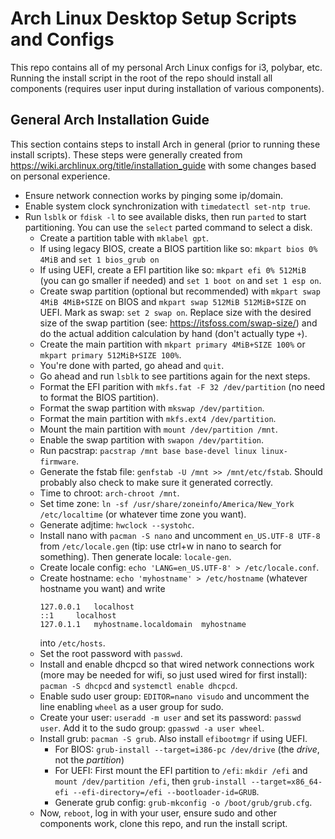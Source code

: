 # Arch Linux Desktop Setup Scripts and Configs
This repo contains all of my personal Arch Linux configs for i3, polybar, etc. Running the install script in the root of the repo should install all components (requires user input during installation of various components).
## General Arch Installation Guide
This section contains steps to install Arch in general (prior to running these install scripts). These steps were generally created from https://wiki.archlinux.org/title/installation_guide with some changes based on personal experience.

- Ensure network connection works by pinging some ip/domain.
- Enable system clock synchronization with `timedatectl set-ntp true`.
- Run `lsblk` or `fdisk -l` to see available disks, then run `parted` to start partitioning. You can use the `select` parted command to select a disk.
    - Create a partition table with `mklabel gpt`.
    - If using legacy BIOS, create a BIOS partition like so: `mkpart bios 0% 4MiB` and `set 1 bios_grub on`
    - If using UEFI, create a EFI partition like so: `mkpart efi 0% 512MiB` (you can go smaller if needed) and `set 1 boot on` and `set 1 esp on`.
    - Create swap partition (optional but recommended) with `mkpart swap 4MiB 4MiB+SIZE` on BIOS and `mkpart swap 512MiB 512MiB+SIZE` on UEFI. Mark as swap: `set 2 swap on`. Replace size with the desired size of the swap partition (see: https://itsfoss.com/swap-size/) and do the actual addition calculation by hand (don't actually type `+`).
    - Create the main partition with `mkpart primary 4MiB+SIZE 100%` or `mkpart primary 512MiB+SIZE 100%`.
    - You're done with parted, go ahead and `quit`.
    - Go ahead and run `lsblk` to see partitions again for the next steps.
    - Format the EFI parition with `mkfs.fat -F 32 /dev/partition` (no need to format the BIOS partition).
    - Format the swap partition with `mkswap /dev/partition`.
    - Format the main partition with `mkfs.ext4 /dev/partition`.
    - Mount the main partition with `mount /dev/partition /mnt`.
    - Enable the swap partition with `swapon /dev/partition`.
    - Run pacstrap: `pacstrap /mnt base base-devel linux linux-firmware`.
    - Generate the fstab file: `genfstab -U /mnt >> /mnt/etc/fstab`. Should probably also check to make sure it generated correctly.
    - Time to chroot: `arch-chroot /mnt`.
    - Set time zone: `ln -sf /usr/share/zoneinfo/America/New_York /etc/localtime` (or whatever time zone you want).
    - Generate adjtime: `hwclock --systohc`.
    - Install nano with `pacman -S nano` and uncomment `en_US.UTF-8 UTF-8` from `/etc/locale.gen` (tip: use ctrl+w in nano to search for something). Then generate locale: `locale-gen`.
    - Create locale config: `echo 'LANG=en_US.UTF-8' > /etc/locale.conf`.
    - Create hostname: `echo 'myhostname' > /etc/hostname` (whatever hostname you want) and write
        ```
        127.0.0.1	localhost
        ::1		localhost
        127.0.1.1	myhostname.localdomain	myhostname
        ```
      into `/etc/hosts`.
    - Set the root password with `passwd`.
    - Install and enable dhcpcd so that wired network connections work (more may be needed for wifi, so just used wired for first install): `pacman -S dhcpcd` and `systemctl enable dhcpcd`.
    - Enable sudo user group: `EDITOR=nano visudo` and uncomment the line enabling `wheel` as a user group for sudo.
    - Create your user: `useradd -m user` and set its password: `passwd user`. Add it to the sudo group: `gpasswd -a user wheel`.
    - Install grub: `pacman -S grub`. Also install `efibootmgr` if using UEFI.
        - For BIOS: `grub-install --target=i386-pc /dev/drive` (the *drive*, not the *partition*)
        - For UEFI: First mount the EFI partition to `/efi`: `mkdir /efi` and `mount /dev/partition /efi`, then `grub-install --target=x86_64-efi --efi-directory=/efi --bootloader-id=GRUB`.
        - Generate grub config: `grub-mkconfig -o /boot/grub/grub.cfg`.
    - Now, `reboot`, log in with your user, ensure sudo and other components work, clone this repo, and run the install script.